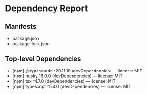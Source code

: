 # Dependency Report

## Manifests

- package.json
- package-lock.json

## Top-level Dependencies

- [npm] @types/node ^20.11.19 (devDependencies) — license: MIT
- [npm] husky ^8.0.0 (devDependencies) — license: MIT
- [npm] tsx ^4.7.0 (devDependencies) — license: MIT
- [npm] typescript ^5.4.0 (devDependencies) — license: MIT

